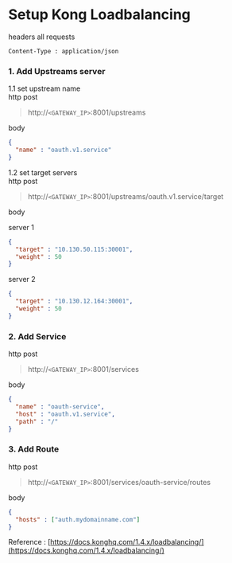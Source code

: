 # Setup Kong Loadbalancing 

headers all requests  
```
Content-Type : application/json  
```

### 1. Add Upstreams server

1.1 set upstream name  
http post  
> http://`<GATEWAY_IP>`:8001/upstreams  

body 
```json
{
  "name" : "oauth.v1.service"    
}
```

1.2 set target servers  
http post
> http://`<GATEWAY_IP>`:8001/upstreams/oauth.v1.service/target   

body  

server 1
```json
{
  "target" : "10.130.50.115:30001",
  "weight" : 50
}
```
server 2  
```json
{
  "target" : "10.130.12.164:30001",
  "weight" : 50
}
```

### 2. Add Service 
http post
> http://`<GATEWAY_IP>`:8001/services

body
```json
{
  "name" : "oauth-service",
  "host" : "oauth.v1.service",
  "path" : "/"
}
```

### 3. Add Route
http post
> http://`<GATEWAY_IP>`:8001/services/oauth-service/routes

body
```json
{
  "hosts" : ["auth.mydomainname.com"]
}
```

Reference : [https://docs.konghq.com/1.4.x/loadbalancing/](https://docs.konghq.com/1.4.x/loadbalancing/)
